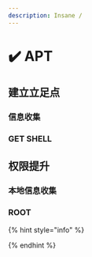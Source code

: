 ```yaml
---
description: Insane /
---
```


# ✔️ APT

## 建立立足点

### 信息收集











### GET SHELL







## 权限提升

### 本地信息收集











### ROOT







{% hint style="info" %}

{% endhint %}
